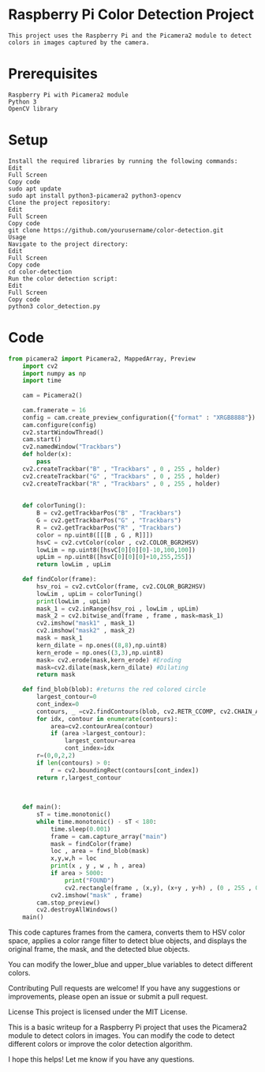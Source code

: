 # Raspberry Pi Color Detection Project
    This project uses the Raspberry Pi and the Picamera2 module to detect colors in images captured by the camera.

# Prerequisites
    Raspberry Pi with Picamera2 module
    Python 3
    OpenCV library
# Setup
    Install the required libraries by running the following commands:
    Edit
    Full Screen
    Copy code
    sudo apt update
    sudo apt install python3-picamera2 python3-opencv
    Clone the project repository:
    Edit
    Full Screen
    Copy code
    git clone https://github.com/yourusername/color-detection.git
    Usage
    Navigate to the project directory:
    Edit
    Full Screen
    Copy code
    cd color-detection
    Run the color detection script:
    Edit
    Full Screen
    Copy code
    python3 color_detection.py
# Code
```python
from picamera2 import Picamera2, MappedArray, Preview
    import cv2
    import numpy as np
    import time
    
    cam = Picamera2()
    
    cam.framerate = 16 
    config = cam.create_preview_configuration({"format" : "XRGB8888"})
    cam.configure(config)
    cv2.startWindowThread()
    cam.start()
    cv2.namedWindow("Trackbars")
    def holder(x):
        pass
    cv2.createTrackbar("B" , "Trackbars" , 0 , 255 , holder)
    cv2.createTrackbar("G" , "Trackbars" , 0 , 255 , holder)
    cv2.createTrackbar("R" , "Trackbars" , 0 , 255 , holder)
    
    
    def colorTuning():
        B = cv2.getTrackbarPos("B" , "Trackbars")
        G = cv2.getTrackbarPos("G" , "Trackbars")
        R = cv2.getTrackbarPos("R" , "Trackbars")
        color = np.uint8([[[B , G , R]]])
        hsvC = cv2.cvtColor(color , cv2.COLOR_BGR2HSV)
        lowLim = np.uint8([hsvC[0][0][0]-10,100,100])
        upLim = np.uint8([hsvC[0][0][0]+10,255,255])
        return lowLim , upLim
    
    def findColor(frame):
        hsv_roi = cv2.cvtColor(frame, cv2.COLOR_BGR2HSV)
        lowLim , upLim = colorTuning()
        print(lowLim , upLim)
        mask_1 = cv2.inRange(hsv_roi , lowLim , upLim)
        mask_2 = cv2.bitwise_and(frame , frame , mask=mask_1)
        cv2.imshow("mask1" , mask_1)
        cv2.imshow("mask2" , mask_2)
        mask = mask_1  
        kern_dilate = np.ones((8,8),np.uint8) 
        kern_erode = np.ones((3,3),np.uint8) 
        mask= cv2.erode(mask,kern_erode) #Eroding 
        mask=cv2.dilate(mask,kern_dilate) #Dilating 
        return mask 
        
    def find_blob(blob): #returns the red colored circle 
        largest_contour=0 
        cont_index=0 
        contours, _ =cv2.findContours(blob, cv2.RETR_CCOMP, cv2.CHAIN_APPROX_SIMPLE) 
        for idx, contour in enumerate(contours): 
            area=cv2.contourArea(contour) 
            if (area >largest_contour): 
                largest_contour=area 
                cont_index=idx 
        r=(0,0,2,2) 
        if len(contours) > 0: 
            r = cv2.boundingRect(contours[cont_index]) 
        return r,largest_contour 
    
            
                
    def main():
        sT = time.monotonic()
        while time.monotonic() - sT < 180:
            time.sleep(0.001)
            frame = cam.capture_array("main")
            mask = findColor(frame)
            loc , area = find_blob(mask)
            x,y,w,h = loc
            print(x , y , w , h , area)
            if area > 5000:
                print("FOUND")         
                cv2.rectangle(frame , (x,y), (x+y , y+h) , (0 , 255 , 0) , 3)
            cv2.imshow("mask" , frame)
        cam.stop_preview()
        cv2.destroyAllWindows()
    main()
```
This code captures frames from the camera, converts them to HSV color space, applies a color range filter to detect blue objects, and displays the original frame, the mask, and the detected blue objects.

You can modify the lower_blue and upper_blue variables to detect different colors.

Contributing
Pull requests are welcome! If you have any suggestions or improvements, please open an issue or submit a pull request.

License
This project is licensed under the MIT License.

This is a basic writeup for a Raspberry Pi project that uses the Picamera2 module to detect colors in images. You can modify the code to detect different colors or improve the color detection algorithm.

I hope this helps! Let me know if you have any questions.


